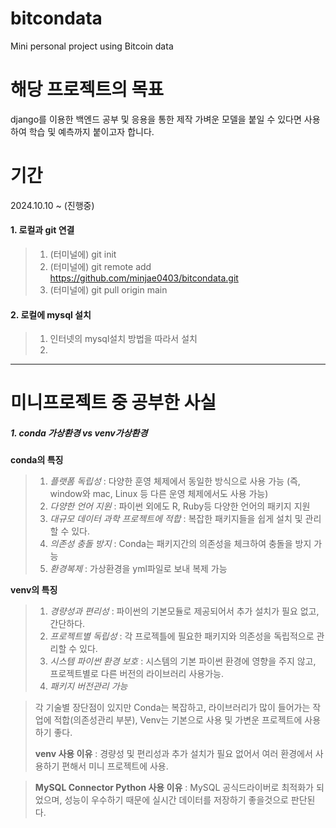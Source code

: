 # bitcondata
Mini personal project using Bitcoin data

# 해당 프로젝트의 목표
django를 이용한 백엔드 공부 및 응용을 통한 제작
가벼운 모델을 붙일 수 있다면 사용하여 학습 및 예측까지 붙이고자 합니다.

# 기간
2024.10.10 ~ (진행중)

#### 1. 로컬과 git 연결
> 1. (터미널에) git init
> 2. (터미널에) git remote add https://github.com/minjae0403/bitcondata.git
> 3. (터미널에) git pull origin main

#### 2. 로컬에 mysql 설치
> 1. 인터넷의 mysql설치 방법을 따라서 설치
> 2. 


---
# 미니프로젝트 중 공부한 사실
##### 1. conda 가상환경 vs venv가상환경

**conda의 특징**
> 1. *플랫폼 독립성* : 다양한 훈영 체제에서 동일한 방식으로 사용 가능 (즉, window와 mac, Linux 등 다른 운영 체제에서도 사용 가능)
> 2. *다양한 언어 지원* : 파이썬 외에도 R, Ruby등 다양한 언어의 패키지 지원
> 3. *대규모 데이터 과학 프로젝트에 적합* : 복잡한 패키지들을 쉽게 설치 및 관리할 수 있다.
> 4. *의존성 충돌 방지* : Conda는 패키지간의 의존성을 체크하여 충돌을 방지 가능
> 5. *환경복제* : 가상환경을 yml파일로 보내 복제 가능

**venv의 특징**
>1. *경량성과 편리성* : 파이썬의 기본모듈로 제공되어서 추가 설치가 필요 없고, 간단하다.
> 2. *프로젝트별 독립성* : 각 프로젝틀에 필요한 패키지와 의존성을 독립적으로 관리할 수 있다.
> 3. *시스템 파이썬 환경 보호* : 시스템의 기본 파이썬 환경에 영향을 주지 않고, 프로젝트별로 다른 버전의 라이브러리 사용가능.
> 4. *패키지 버전관리 가능*

> 각 기술별 장단점이 있지만 Conda는 복잡하고, 라이브러리가 많이 들어가는 작업에 적합(의존성관리 부분), Venv는 기본으로 사용 및 가변운 프로젝트에 사용하기 좋다.
> 
> **venv 사용 이유** : 경량성 및 편리성과 추가 설치가 필요 없어서 여러 환경에서 사용하기 편해서 미니 프로젝트에 사용.   

> **MySQL Connector Python 사용 이유** : MySQL 공식드라이버로 최적화가 되었으며, 성능이 우수하기 때문에 실시간 데이터를 저장하기 좋을것으로 판단된다.
